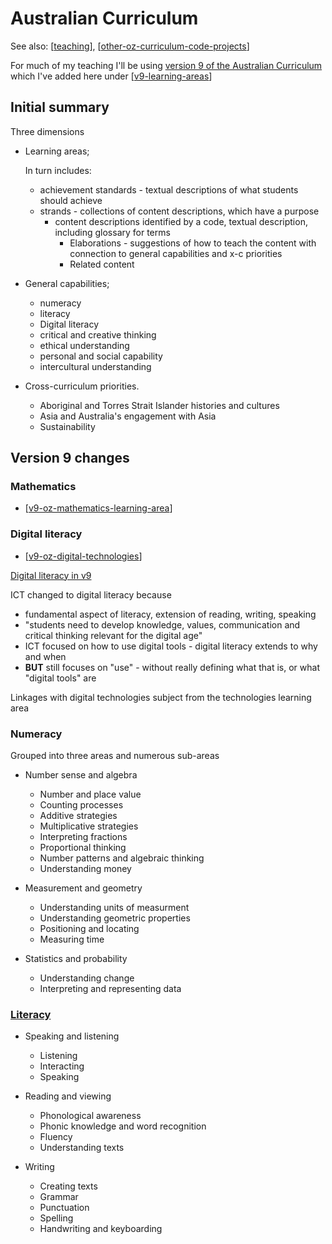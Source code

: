 # Australian Curriculum

See also: [[teaching]], [[other-oz-curriculum-code-projects]]

For much of my teaching I'll be using [version 9 of the Australian Curriculum](https://v9.australiancurriculum.edu.au/) which I've added here under [[v9-learning-areas]]




## Initial summary

Three dimensions

- Learning areas;

    In turn includes:

    - achievement standards - textual descriptions of what students should achieve
    - strands - collections of content descriptions, which have a purpose
      - content descriptions 
        identified by a code, textual description, including glossary for terms
        - Elaborations - suggestions of how to teach the content with connection to general capabilities and x-c priorities
        - Related content

- General capabilities;

  - numeracy
  - literacy
  - Digital literacy
  - critical and creative thinking
  - ethical understanding
  - personal and social capability
  - intercultural understanding

- Cross-curriculum priorities.

  - Aboriginal and Torres Strait Islander histories and cultures
  - Asia and Australia's engagement with Asia
  - Sustainability

## Version 9 changes

### Mathematics

- [[v9-oz-mathematics-learning-area]]

### Digital literacy

- [[v9-oz-digital-technologies]]

[Digital literacy in v9](https://v9.australiancurriculum.edu.au/resources/stories/digital-literacy-in-the-new-australian-curriculum)

ICT changed to digital literacy because

- fundamental aspect of literacy, extension of reading, writing, speaking
- "students need to develop knowledge, values, communication and critical thinking relevant for the digital age"
- ICT focused on how to use digital tools - digital literacy extends to why and when
- **BUT** still focuses on "use" - without really defining what that is, or what "digital tools" are

Linkages with digital technologies subject from the technologies learning area

### Numeracy

Grouped into three areas and numerous sub-areas

- Number sense and algebra

  - Number and place value
  - Counting processes 
  - Additive strategies
  - Multiplicative strategies
  - Interpreting fractions 
  - Proportional thinking
  - Number patterns and algebraic thinking
  - Understanding money

- Measurement and geometry

  - Understanding units of measurment 
  - Understanding geometric properties 
  - Positioning and locating 
  - Measuring time

- Statistics and probability
  
  - Understanding change
  - Interpreting and representing data

### [Literacy](https://v9.australiancurriculum.edu.au/f-10-curriculum/general-capabilities/literacy?element=0&sub-element=0)

- Speaking and listening

  - Listening 
  - Interacting 
  - Speaking

- Reading and viewing

  - Phonological awareness 
  - Phonic knowledge and word recognition
  - Fluency
  - Understanding texts

- Writing

  - Creating texts
  - Grammar 
  - Punctuation
  - Spelling
  - Handwriting and keyboarding

[//begin]: # "Autogenerated link references for markdown compatibility"
[teaching]: ../teaching "Teaching"
[other-oz-curriculum-code-projects]: other-oz-curriculum-code-projects "other-oz-curriculum-code-projects"
[v9-learning-areas]: v9/v9-learning-areas "Learning Areas"
[v9-oz-mathematics-learning-area]: v9-oz-mathematics-learning-area "Mathematics learning area - Australian Curriculum v9"
[v9-oz-digital-technologies]: v9-oz-digital-technologies "v9-oz-digital-technologies"
[//end]: # "Autogenerated link references"